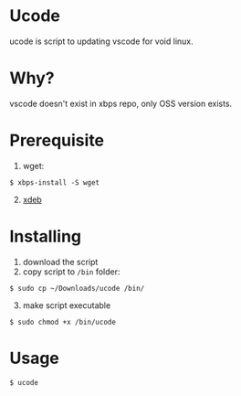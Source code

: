 # Ucode
ucode is script to updating vscode for void linux.
# Why?
vscode doesn't exist in xbps repo, only OSS version exists.

# Prerequisite
1. wget:
```
$ xbps-install -S wget
```
2. [xdeb](https://github.com/toluschr/xdeb)

# Installing
1. download the script
2. copy script to `/bin` folder: 
```
$ sudo cp ~/Downloads/ucode /bin/
```
3. make script executable
```
$ sudo chmod +x /bin/ucode
```

# Usage
```
$ ucode
```
